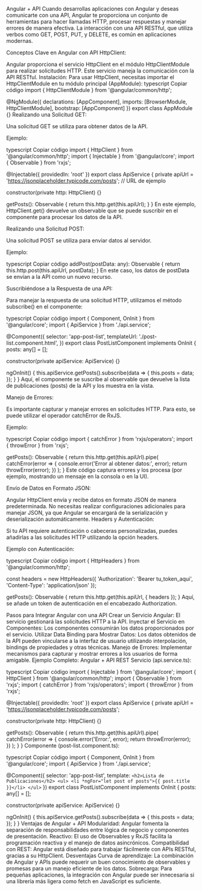 Angular + API
Cuando desarrollas aplicaciones con Angular y deseas comunicarte con una API, Angular te proporciona un conjunto de herramientas para hacer llamadas HTTP, procesar respuestas y manejar errores de manera efectiva. La interacción con una API RESTful, que utiliza verbos como GET, POST, PUT, y DELETE, es común en aplicaciones modernas.

Conceptos Clave en Angular con API
HttpClient:

Angular proporciona el servicio HttpClient en el módulo HttpClientModule para realizar solicitudes HTTP. Este servicio maneja la comunicación con la API RESTful.
Instalación: Para usar HttpClient, necesitas importar el HttpClientModule en tu módulo principal (AppModule):
typescript
Copiar código
import { HttpClientModule } from '@angular/common/http';

@NgModule({
  declarations: [AppComponent],
  imports: [BrowserModule, HttpClientModule],
  bootstrap: [AppComponent]
})
export class AppModule {}
Realizando una Solicitud GET:

Una solicitud GET se utiliza para obtener datos de la API.

Ejemplo:

typescript
Copiar código
import { HttpClient } from '@angular/common/http';
import { Injectable } from '@angular/core';
import { Observable } from 'rxjs';

@Injectable({
  providedIn: 'root'
})
export class ApiService {
  private apiUrl = 'https://jsonplaceholder.typicode.com/posts'; // URL de ejemplo

  constructor(private http: HttpClient) {}

  getPosts(): Observable<any> {
    return this.http.get(this.apiUrl);
  }
}
En este ejemplo, HttpClient.get() devuelve un observable que se puede suscribir en el componente para procesar los datos de la API.

Realizando una Solicitud POST:

Una solicitud POST se utiliza para enviar datos al servidor.

Ejemplo:

typescript
Copiar código
addPost(postData: any): Observable<any> {
  return this.http.post(this.apiUrl, postData);
}
En este caso, los datos de postData se envían a la API como un nuevo recurso.

Suscribiéndose a la Respuesta de una API:

Para manejar la respuesta de una solicitud HTTP, utilizamos el método subscribe() en el componente:

typescript
Copiar código
import { Component, OnInit } from '@angular/core';
import { ApiService } from './api.service';

@Component({
  selector: 'app-post-list',
  templateUrl: './post-list.component.html',
})
export class PostListComponent implements OnInit {
  posts: any[] = [];

  constructor(private apiService: ApiService) {}

  ngOnInit() {
    this.apiService.getPosts().subscribe(data => {
      this.posts = data;
    });
  }
}
Aquí, el componente se suscribe al observable que devuelve la lista de publicaciones (posts) de la API y los muestra en la vista.

Manejo de Errores:

Es importante capturar y manejar errores en solicitudes HTTP. Para esto, se puede utilizar el operador catchError de RxJS.

Ejemplo:

typescript
Copiar código
import { catchError } from 'rxjs/operators';
import { throwError } from 'rxjs';

getPosts(): Observable<any> {
  return this.http.get(this.apiUrl).pipe(
    catchError(error => {
      console.error('Error al obtener datos:', error);
      return throwError(error);
    })
  );
}
Este código captura errores y los procesa (por ejemplo, mostrando un mensaje en la consola o en la UI).

Envío de Datos en Formato JSON:

Angular HttpClient envía y recibe datos en formato JSON de manera predeterminada. No necesitas realizar configuraciones adicionales para manejar JSON, ya que Angular se encargará de la serialización y deserialización automáticamente.
Headers y Autenticación:

Si tu API requiere autenticación o cabeceras personalizadas, puedes añadirlas a las solicitudes HTTP utilizando la opción headers.

Ejemplo con Autenticación:

typescript
Copiar código
import { HttpHeaders } from '@angular/common/http';

const headers = new HttpHeaders({
  'Authorization': 'Bearer tu_token_aqui',
  'Content-Type': 'application/json'
});

getPosts(): Observable<any> {
  return this.http.get(this.apiUrl, { headers });
}
Aquí, se añade un token de autenticación en el encabezado Authorization.

Pasos para Integrar Angular con una API
Crear un Servicio Angular: El servicio gestionará las solicitudes HTTP a la API.
Inyectar el Servicio en Componentes: Los componentes consumirán los datos proporcionados por el servicio.
Utilizar Data Binding para Mostrar Datos: Los datos obtenidos de la API pueden vincularse a la interfaz de usuario utilizando interpolación, bindings de propiedades y otras técnicas.
Manejo de Errores: Implementar mecanismos para capturar y mostrar errores a los usuarios de forma amigable.
Ejemplo Completo: Angular + API REST
Servicio (api.service.ts):

typescript
Copiar código
import { Injectable } from '@angular/core';
import { HttpClient } from '@angular/common/http';
import { Observable } from 'rxjs';
import { catchError } from 'rxjs/operators';
import { throwError } from 'rxjs';

@Injectable({
  providedIn: 'root'
})
export class ApiService {
  private apiUrl = 'https://jsonplaceholder.typicode.com/posts';

  constructor(private http: HttpClient) {}

  getPosts(): Observable<any> {
    return this.http.get(this.apiUrl).pipe(
      catchError(error => {
        console.error('Error:', error);
        return throwError(error);
      })
    );
  }
}
Componente (post-list.component.ts):

typescript
Copiar código
import { Component, OnInit } from '@angular/core';
import { ApiService } from './api.service';

@Component({
  selector: 'app-post-list',
  template: `
    <h2>Lista de Publicaciones</h2>
    <ul>
      <li *ngFor="let post of posts">{{ post.title }}</li>
    </ul>
  `
})
export class PostListComponent implements OnInit {
  posts: any[] = [];

  constructor(private apiService: ApiService) {}

  ngOnInit() {
    this.apiService.getPosts().subscribe(data => {
      this.posts = data;
    });
  }
}
Ventajas de Angular + API
Modularidad: Angular fomenta la separación de responsabilidades entre lógica de negocio y componentes de presentación.
Reactivo: El uso de Observables y RxJS facilita la programación reactiva y el manejo de datos asincrónicos.
Compatibilidad con REST: Angular está diseñado para trabajar fácilmente con APIs RESTful, gracias a su HttpClient.
Desventajas
Curva de aprendizaje: La combinación de Angular y APIs puede requerir un buen conocimiento de observables y promesas para un manejo eficiente de los datos.
Sobrecarga: Para pequeñas aplicaciones, la integración con Angular puede ser innecesaria si una librería más ligera como fetch en JavaScript es suficiente.
